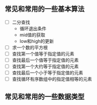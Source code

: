 ## 常见和常用的一些基本算法
- [ ] 二分查找
    - 循环退出条件
    - mid值的获取
    - low和high的更新
- [ ] 求一个数的平方根
- [ ] 查找第一个值等于指定值的元素
- [ ] 查找最后一个值等于指定值的元素
- [ ] 查找第一个大约等于指定值的元素
- [ ] 查找最后一个小于等于指定值的元素
- [ ] 查找循环有序数组中的指定值相等的元素
## 常见和常用的一些数据类型  


